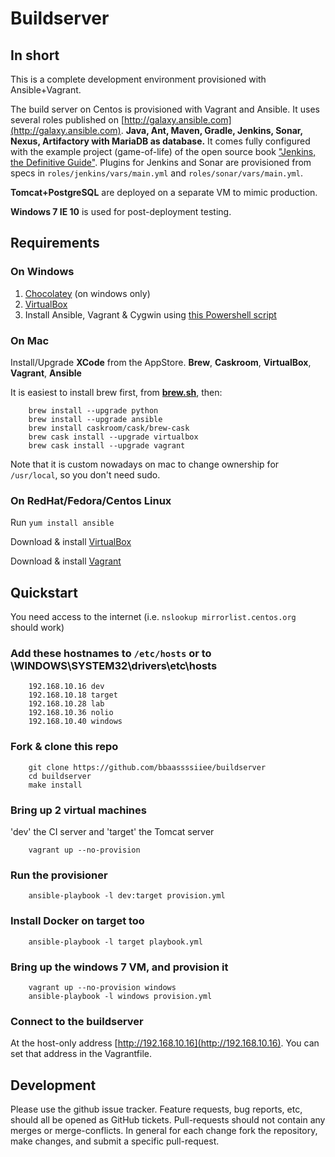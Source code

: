 # Buildserver

## In short

This is a complete development environment provisioned with Ansible+Vagrant.

The build server on Centos is provisioned with Vagrant and Ansible.
It uses several roles published on [http://galaxy.ansible.com](http://galaxy.ansible.com).
**Java, Ant, Maven, Gradle, Jenkins, Sonar, Nexus, Artifactory with MariaDB as database.**
It comes fully configured with the example project (game-of-life)
of the open source book ["Jenkins, the Definitive Guide"](http://www.wakaleo.com/books/jenkins-the-definitive-guide).
Plugins for Jenkins and Sonar are provisioned from specs in
`roles/jenkins/vars/main.yml` and `roles/sonar/vars/main.yml`.

**Tomcat+PostgreSQL** are deployed on a separate VM to mimic production.

**Windows 7 IE 10** is used for post-deployment testing.

## Requirements

### On Windows

 1. [Chocolatey](https://chocolatey.org) (on windows only)
 1. [VirtualBox](http://download.virtualbox.org/virtualbox/4.3.30/)
 1. Install Ansible, Vagrant & Cygwin using [this Powershell script](https://github.com/Hruodland/cygvagans)

### On Mac

Install/Upgrade **XCode** from the AppStore.
 **Brew**,
 **Caskroom**,
 **VirtualBox**,
 **Vagrant**,
 **Ansible**

It is easiest to install brew first, from **[brew.sh](http://brew.sh)**, then:

```
    brew install --upgrade python
    brew install --upgrade ansible
    brew install caskroom/cask/brew-cask
    brew cask install --upgrade virtualbox
    brew cask install --upgrade vagrant
```

Note that it is custom nowadays on mac to change ownership for
`/usr/local`, so you don't need sudo.

### On RedHat/Fedora/Centos Linux

Run `yum install ansible`

Download & install [VirtualBox](http://download.virtualbox.org/virtualbox/4.3.30/)

Download & install [Vagrant](https://dl.bintray.com/mitchellh/vagrant/)

## Quickstart

You need access to the internet (i.e. `nslookup mirrorlist.centos.org` should work)

### Add these hostnames to `/etc/hosts` or to \WINDOWS\SYSTEM32\drivers\etc\hosts

```
    192.168.10.16 dev
    192.168.10.18 target
    192.168.10.28 lab
    192.168.10.36 nolio
    192.168.10.40 windows
```

### Fork & clone this repo

```
    git clone https://github.com/bbaassssiiee/buildserver
    cd buildserver
    make install
```

### Bring up 2 virtual machines

'dev' the CI server and 'target' the Tomcat server

```
    vagrant up --no-provision
```

### Run the provisioner

```
    ansible-playbook -l dev:target provision.yml
```

### Install Docker on target too

```
    ansible-playbook -l target playbook.yml
```

### Bring up the windows 7 VM, and provision it

```
    vagrant up --no-provision windows
    ansible-playbook -l windows provision.yml
```

### Connect to the buildserver

At the host-only address [http://192.168.10.16](http://192.168.10.16).
You can set that address in the Vagrantfile.

## Development

Please use the github issue tracker.
Feature requests, bug reports, etc, should all be opened as GitHub tickets.
Pull-requests should not contain any merges or merge-conflicts.
In general for each change fork the repository,
make changes, and submit a specific pull-request.
